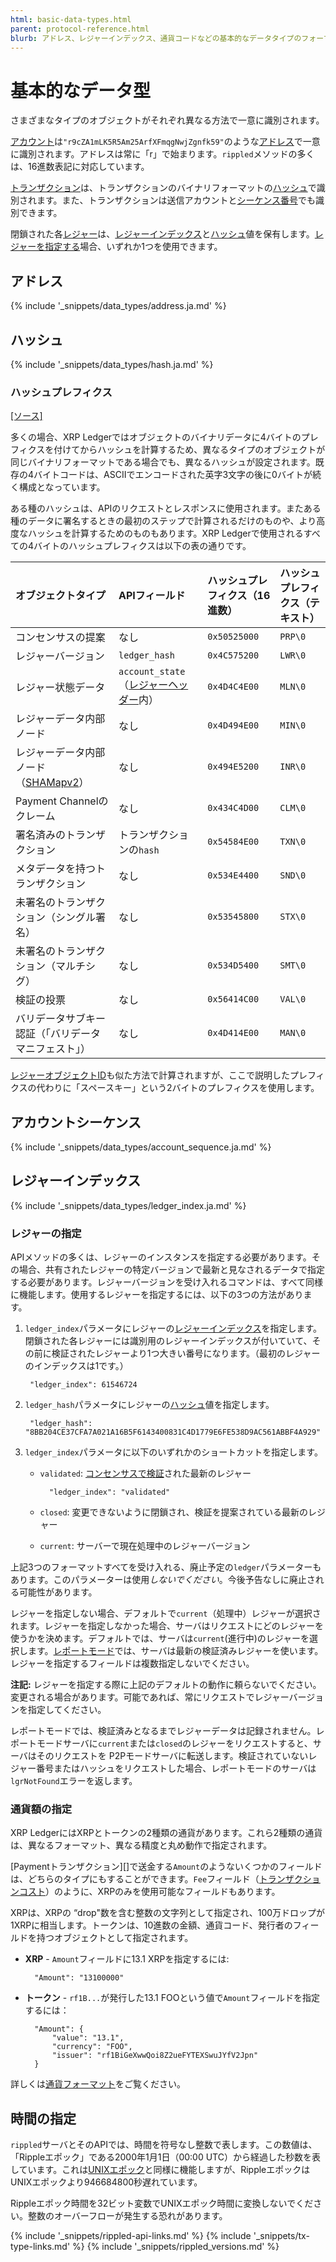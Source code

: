 ```yaml
---
html: basic-data-types.html
parent: protocol-reference.html
blurb: アドレス、レジャーインデックス、通貨コードなどの基本的なデータタイプのフォーマットと意味について説明します。
---
```

# 基本的なデータ型

さまざまなタイプのオブジェクトがそれぞれ異なる方法で一意に識別されます。

[アカウント](accounts.html)は`"r9cZA1mLK5R5Am25ArfXFmqgNwjZgnfk59"`のような[アドレス][]で一意に識別されます。アドレスは常に「r」で始まります。`rippled`メソッドの多くは、16進数表記に対応しています。

[トランザクション](transaction-formats.html)は、トランザクションのバイナリフォーマットの[ハッシュ][]で識別されます。また、トランザクションは送信アカウントと[シーケンス番号][]でも識別できます。

閉鎖された各[レジャー](ledger-data-formats.html)は、[レジャーインデックス][]と[ハッシュ][]値を保有します。[レジャーを指定する](#レジャーの指定)場合、いずれか1つを使用できます。

## アドレス
[アドレス]: #アドレス

{% include '_snippets/data_types/address.ja.md' %}
<!--{#_ #}-->


## ハッシュ
[ハッシュ]: #ハッシュ

{% include '_snippets/data_types/hash.ja.md' %}
<!--{#_ #}-->

### ハッシュプレフィクス
[[ソース]](https://github.com/XRPLF/rippled/blob/master/src/ripple/protocol/HashPrefix.h "Source")

多くの場合、XRP Ledgerではオブジェクトのバイナリデータに4バイトのプレフィクスを付けてからハッシュを計算するため、異なるタイプのオブジェクトが同じバイナリフォーマットである場合でも、異なるハッシュが設定されます。既存の4バイトコードは、ASCIIでエンコードされた英字3文字の後に0バイトが続く構成となっています。

ある種のハッシュは、APIのリクエストとレスポンスに使用されます。またある種のデータに署名するときの最初のステップで計算されるだけのものや、より高度なハッシュを計算するためのものもあります。XRP Ledgerで使用されるすべての4バイトのハッシュプレフィクスは以下の表の通りです。

| オブジェクトタイプ                             | APIフィールド                            | ハッシュプレフィクス（16進数） | ハッシュプレフィクス（テキスト） |
|:--------------------------------------------|:---------------------------------------|:--------------------------|:--|
| コンセンサスの提案                             | なし                                    | `0x50525000`              | `PRP\0` |
| レジャーバージョン                             | `ledger_hash`                          | `0x4C575200`              | `LWR\0` |
| レジャー状態データ                             | `account_state` （[レジャーヘッダー][]内） | `0x4D4C4E00`              | `MLN\0` |
| レジャーデータ内部ノード                        | なし                                    | `0x4D494E00`              | `MIN\0` |
| レジャーデータ内部ノード（[SHAMapv2][]）         | なし                                    | `0x494E5200`              | `INR\0` |
| Payment Channelのクレーム                     | なし                                    | `0x434C4D00`              | `CLM\0` |
| 署名済みのトランザクション                       | トランザクションの`hash`                  | `0x54584E00`              | `TXN\0` |
| メタデータを持つトランザクション                  | なし                                    | `0x534E4400`              | `SND\0` |
| 未署名のトランザクション（シングル署名）           | なし                                    | `0x53545800`              | `STX\0` |
| 未署名のトランザクション（マルチシグ）             | なし                                    | `0x534D5400`              | `SMT\0` |
| 検証の投票                                    | なし                                    | `0x56414C00`              | `VAL\0` |
| バリデータサブキー認証（「バリデータマニフェスト」） | なし                                    | `0x4D414E00`              | `MAN\0` |

[レジャーヘッダー]: ledger-header.html
[SHAMapv2]: known-amendments.html#shamapv2

[レジャーオブジェクトID](ledger-object-ids.html)も似た方法で計算されますが、ここで説明したプレフィクスの代わりに「スペースキー」という2バイトのプレフィクスを使用します。


## アカウントシーケンス
[シーケンス番号]: #アカウントシーケンス

{% include '_snippets/data_types/account_sequence.ja.md' %}
<!--{#_ #}-->


## レジャーインデックス
[レジャーインデックス]: #レジャーインデックス

{% include '_snippets/data_types/ledger_index.ja.md' %}
<!--{#_ #}-->


### レジャーの指定

APIメソッドの多くは、レジャーのインスタンスを指定する必要があります。その場合、共有されたレジャーの特定バージョンで最新と見なされるデータで指定する必要があります。レジャーバージョンを受け入れるコマンドは、すべて同様に機能します。使用するレジャーを指定するには、以下の3つの方法があります。

1. `ledger_index`パラメータにレジャーの[レジャーインデックス][]を指定します。閉鎖された各レジャーには識別用のレジャーインデックスが付いていて、その前に検証されたレジャーより1つ大きい番号になります。（最初のレジャーのインデックスは1です。）

        "ledger_index": 61546724

2. `ledger_hash`パラメータにレジャーの[ハッシュ][]値を指定します。

        "ledger_hash": "8BB204CE37CFA7A021A16B5F6143400831C4D1779E6FE538D9AC561ABBF4A929"

3. `ledger_index`パラメータに以下のいずれかのショートカットを指定します。

    * `validated`: [コンセンサスで検証](consensus-structure.html#検証)された最新のレジャー

            "ledger_index": "validated"

    * `closed`: 変更できないように閉鎖され、検証を提案されている最新のレジャー

    * `current`: サーバーで現在処理中のレジャーバージョン

上記3つのフォーマットすべてを受け入れる、廃止予定の`ledger`パラメーターもあります。このパラメーターは使用*しないでください*。今後予告なしに廃止される可能性があります。

レジャーを指定しない場合、デフォルトで`current`（処理中）レジャーが選択されます。レジャーを指定しなかった場合、サーバはリクエストにどのレジャーを使うかを決めます。デフォルトでは、サーバは`current`(進行中)のレジャーを選択します。[レポートモード](rippled-server-modes.html#レポートモード)では、サーバは最新の検証済みレジャーを使います。レジャーを指定するフィールドは複数指定しないでください。

**注記:** レジャーを指定する際に上記のデフォルトの動作に頼らないでください。変更される場合があります。可能であれば、常にリクエストでレジャーバージョンを指定してください。

レポートモードでは、検証済みとなるまでレジャーデータは記録されません。レポートモードサーバに`current`または`closed`のレジャーをリクエストすると、サーバはそのリクエストを P2Pモードサーバに転送します。検証されていないレジャー番号またはハッシュをリクエストした場合、レポートモードのサーバは`lgrNotFound`エラーを返します。


### 通貨額の指定

XRP LedgerにはXRPとトークンの2種類の通貨があります。これら2種類の通貨は、異なるフォーマット、異なる精度と丸め動作で指定されます。

[Paymentトランザクション][]で送金する`Amount`のようないくつかのフィールドは、どちらのタイプにもすることができます。`Fee`フィールド（[トランザクションコスト](transaction-cost.html)）のように、XRPのみを使用可能なフィールドもあります。

XRPは、XRPの “drop"数を含む整数の文字列として指定され、100万ドロップが1XRPに相当します。トークンは、10進数の金額、通貨コード、発行者のフィールドを持つオブジェクトとして指定されます。

- **XRP** - `Amount`フィールドに13.1 XRPを指定するには:

        "Amount": "13100000"

- **トークン** - `rf1B...`が発行した13.1 FOOという値で`Amount`フィールドを指定するには：

        "Amount": {
            "value": "13.1",
            "currency": "FOO",
            "issuer": "rf1BiGeXwwQoi8Z2ueFYTEXSwuJYfV2Jpn"
        }

詳しくは[通貨フォーマット](currency-formats.html)をご覧ください。


## 時間の指定

`rippled`サーバとそのAPIでは、時間を符号なし整数で表します。この数値は、「Rippleエポック」である2000年1月1日（00:00 UTC）から経過した秒数を表しています。これは[UNIXエポック](http://en.wikipedia.org/wiki/Unix_time)と同様に機能しますが、RippleエポックはUNIXエポックより946684800秒遅れています。

Rippleエポック時間を32ビット変数でUNIXエポック時間に変換しないでください。整数のオーバーフローが発生する恐れがあります。

<!--{# common link defs #}-->
{% include '_snippets/rippled-api-links.md' %}
{% include '_snippets/tx-type-links.md' %}
{% include '_snippets/rippled_versions.md' %}
